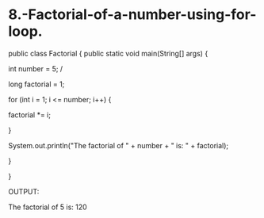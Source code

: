 # 8.-Factorial-of-a-number-using-for-loop.
public class Factorial {
public static void main(String[] args) {

int number = 5; /

long factorial = 1;

for (int i = 1; i <= number; i++) {

factorial *= i;

}

System.out.println("The factorial of " + number + " is: " + factorial);

}

}

OUTPUT:

The factorial of 5 is: 120
